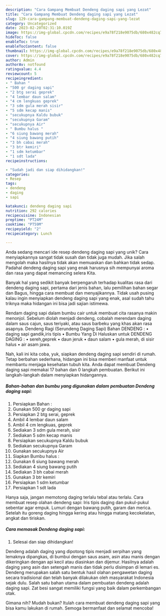 ```yaml
---
description: "Cara Gampang Membuat Dendeng daging sapi yang Lezat"
title: "Cara Gampang Membuat Dendeng daging sapi yang Lezat"
slug: 129-cara-gampang-membuat-dendeng-daging-sapi-yang-lezat
category: Uncategorized
date: 2023-02-20T02:31:10.019Z
image: https://img-global.cpcdn.com/recipes/e9a78f218e9075db/680x482cq70/dendeng-daging-sapi-foto-resep-utama.jpg
hideToc: false
enableToc: true
enableTocContent: false
thumbnail: https://img-global.cpcdn.com/recipes/e9a78f218e9075db/680x482cq70/dendeng-daging-sapi-foto-resep-utama.jpg
cover: https://img-global.cpcdn.com/recipes/e9a78f218e9075db/680x482cq70/dendeng-daging-sapi-foto-resep-utama.jpg
author: Admin
authorAv: notfound
ratingvalue: 4.4
reviewcount: 5
recipeingredient:
- " Bahan "
- "500 gr daging sapi"
- "2 btg serai geprek"
- "4 lembar daun salam"
- "4 cm lengkuas geprek"
- "3 sdm gula merah sisir"
- "5 sdm kecap manis"
- "secukupnya Kaldu bubuk"
- "secukupnya Garam"
- "secukupnya Air"
- " Bumbu halus "
- "6 siung bawang merah"
- "4 siung bawang putih"
- "3 bh cabai merah"
- "3 btr kemiri"
- "1 sdm ketumbar"
- "1 sdt lada"
recipeinstructions:

- "Sudah jadi dan siap dihidangkan!"
categories:
- Resep
tags:
- dendeng
- daging
- sapi

katakunci: dendeng daging sapi 
nutrition: 292 calories
recipecuisine: Indonesian
preptime: "PT24M"
cooktime: "PT59M"
recipeyield: "2"
recipecategory: Lunch

---
```





Anda sedang mencari ide resep dendeng daging sapi yang unik? Cara menyiapkannya sangat tidak susah dan tidak juga mudah. Jika salah mengolah maka hasilnya tidak akan memuaskan dan bahkan tidak sedap. Padahal dendeng daging sapi yang enak harusnya sih mempunyai aroma dan rasa yang dapat memancing selera Kita.





Banyak hal yang sedikit banyak berpengaruh terhadap kualitas rasa dari dendeng daging sapi, pertama dari jenis bahan, lalu pemilihan bahan segar dan Bagus, hingga cara membuat dan menyajikannya. Tidak usah pusing kalau ingin menyiapkan dendeng daging sapi yang enak,      asal sudah tahu triknya maka hidangan ini bisa jadi sajian istimewa.














Rendam daging sapi dalam bumbu cair untuk membuat cita rasanya makin menonjol. Sebelum diolah menjadi dendeng, cobalah merendam daging dalam saus cajun, saus teriyaki, atau saus barbeku yang khas akan rasa asapnya. Dendeng Ragi (Serundeng Daging Sapi) Bahan DENDENG : • daging sapi gandik,iris tipis • Bumbu Yang Di Haluskan untuk DENDENG DAGING : • sereh,geprek • daun jeruk • daun salam • gula merah, di sisir halus • air asam jawa.






Nah, kali ini kita coba, yuk, siapkan dendeng daging sapi sendiri di rumah. Tetap berbahan sederhana, hidangan ini bisa memberi manfaat untuk membantu menjaga kesehatan tubuh kita. Anda dapat membuat Dendeng daging sapi memakai 17 bahan dan 0 langkah pembuatan. Berikut ini langkah-langkah dalam menyiapkan hidangannya.

<!--inarticleads1-->

##### Bahan-bahan dan bumbu yang digunakan dalam pembuatan Dendeng daging sapi:

1. Persiapkan  Bahan :
1. Gunakan 500 gr daging sapi
1. Persiapkan 2 btg serai, geprek
1. Ambil 4 lembar daun salam
1. Ambil 4 cm lengkuas, geprek
1. Sediakan 3 sdm gula merah, sisir
1. Sediakan 5 sdm kecap manis
1. Persiapkan secukupnya Kaldu bubuk
1. Sediakan secukupnya Garam
1. Gunakan secukupnya Air
1. Siapkan  Bumbu halus :
1. Gunakan 6 siung bawang merah
1. Sediakan 4 siung bawang putih
1. Sediakan 3 bh cabai merah
1. Gunakan 3 btr kemiri
1. Persiapkan 1 sdm ketumbar
1. Persiapkan 1 sdt lada


Hanya saja, jangan memotong daging terlalu tebal atau terlalu. Cara membuat resep olahan dendeng sapi: Iris tipis daging dan pukul-pukul sebentar agar empuk. Lumuri dengan bawang putih, garam dan merica. Setelah itu goreng daging hingga kering atau hingga matang kecokelatan, angkat dan tiriskan. 

<!--inarticleads2-->

##### Cara memasak Dendeng daging sapi:


1. Selesai dan siap dihidangkan!

Dendeng adalah daging yang dipotong tipis menjadi serpihan yang lemaknya dipangkas, di bumbui dengan saus asam, asin atau manis dengan dikeringkan dengan api kecil atau diasinkan dan dijemur. Hasilnya adalah daging yang asin dan setengah manis dan tidak perlu disimpan di lemari es. Dendeng merupakan salah satu bentuk hasil olahan pengawetan daging secara tradisional dan telah banyak dilakukan oleh masyarakat Indonesia sejak dulu. Salah satu bahan utama dalam pembuatan dendeng adalah daging sapi. Zat besi sangat memiliki fungsi yang baik dalam perkembangan otak. 

Gimana nih? Mudah bukan? Itulah cara membuat dendeng daging sapi yang bisa kamu lakukan di rumah. Semoga bermanfaat dan selamat mencoba!
